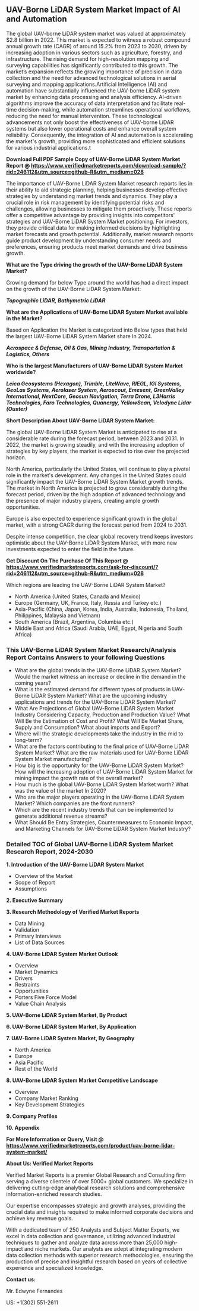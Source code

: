 <h2>UAV-Borne LiDAR System Market Impact of AI and Automation</h2>The global UAV-borne LiDAR system market was valued at approximately $2.8 billion in 2022. This market is expected to witness a robust compound annual growth rate (CAGR) of around 15.2% from 2023 to 2030, driven by increasing adoption in various sectors such as agriculture, forestry, and infrastructure. The rising demand for high-resolution mapping and surveying capabilities has significantly contributed to this growth. The market’s expansion reflects the growing importance of precision in data collection and the need for advanced technological solutions in aerial surveying and mapping applications.Artificial Intelligence (AI) and automation have substantially influenced the UAV-borne LiDAR system market by enhancing data processing and analysis efficiency. AI-driven algorithms improve the accuracy of data interpretation and facilitate real-time decision-making, while automation streamlines operational workflows, reducing the need for manual intervention. These technological advancements not only boost the effectiveness of UAV-borne LiDAR systems but also lower operational costs and enhance overall system reliability. Consequently, the integration of AI and automation is accelerating the market's growth, providing more sophisticated and efficient solutions for various industrial applications.t</p><p id="" class=""><strong>Download Full PDF Sample Copy of UAV-Borne LiDAR System Market Report @ <a href="https://www.verifiedmarketreports.com/download-sample/?rid=246112&utm_source=github-R&utm_medium=028" target="_blank">https://www.verifiedmarketreports.com/download-sample/?rid=246112&utm_source=github-R&utm_medium=028</a></strong></p><p>The importance of&nbsp;UAV-Borne LiDAR System Market research reports lies in their ability to aid strategic planning, helping businesses develop effective strategies by understanding market trends and dynamics. They play a crucial role in risk management by identifying potential risks and challenges, allowing businesses to mitigate them proactively. These reports offer a competitive advantage by providing insights into competitors' strategies and UAV-Borne LiDAR System Market positioning. For investors, they provide critical data for making informed decisions by highlighting market forecasts and growth potential. Additionally, market research reports guide product development by understanding consumer needs and preferences, ensuring products meet market demands and drive business growth.</p><p><strong>What are the&nbsp;Type driving the growth of the UAV-Borne LiDAR System Market?</strong></p><p id="" class="">Growing demand for below Type around the world has had a direct impact on the growth of the UAV-Borne LiDAR System Market:</p><em><strong>Topographic LiDAR, Bathymetric LiDAR</strong></em></p><strong>What are the&nbsp;Applications&nbsp;of UAV-Borne LiDAR System Market available in the Market?</strong></p><p id="" class="">Based on Application the Market is categorized into Below types that held the largest UAV-Borne LiDAR System Market share In 2024.</p><em><strong>Aerospace & Defense, Oil & Gas, Mining Industry, Transportation & Logistics, Others</strong></em></p><strong>Who is the largest Manufacturers of UAV-Borne LiDAR System Market worldwide?</strong></p><p><em><strong>Leica Geosystems (Hexagon), Trimble, LiteWave, RIEGL, IGI Systems, GeoLas Systems, Aerolaser System, Aeroscout, Emesent, GreenValley International, NextCore, Geosun Navigation, Terra Drone, L3Harris Technologies, Faro Technologies, Quanergy, YellowScan, Velodyne Lidar (Ouster)</strong></em></p><p id="" class=""><strong>Short Description About UAV-Borne LiDAR System Market:</strong></p><p>The global UAV-Borne LiDAR System Market is anticipated to rise at a considerable rate during the forecast period, between 2023 and 2031. In 2022, the market is growing steadily, and with the increasing adoption of strategies by key players, the market is expected to rise over the projected horizon.</p><p>North America, particularly the United States, will continue to play a pivotal role in the market's development. Any changes in the United States could significantly impact the UAV-Borne LiDAR System Market growth trends. The market in North America is projected to grow considerably during the forecast period, driven by the high adoption of advanced technology and the presence of major industry players, creating ample growth opportunities.</p><p>Europe is also expected to experience significant growth in the global market, with a strong CAGR during the forecast period from 2024 to 2031.</p><p>Despite intense competition, the clear global recovery trend keeps investors optimistic about the UAV-Borne LiDAR System Market, with more new investments expected to enter the field in the future.</p><p id="" class=""><strong>Get Discount On The Purchase Of This Report @ <a href="https://www.verifiedmarketreports.com/ask-for-discount/?rid=246112&utm_source=github-R&utm_medium=028" target="_blank">https://www.verifiedmarketreports.com/ask-for-discount/?rid=246112&utm_source=github-R&utm_medium=028</a></strong></p>Which regions are leading the UAV-Borne LiDAR System Market?</p><ul><li>North America (United States, Canada and Mexico)</li><li>Europe (Germany, UK, France, Italy, Russia and Turkey etc.)</li><li>Asia-Pacific (China, Japan, Korea, India, Australia, Indonesia, Thailand, Philippines, Malaysia and Vietnam)</li><li>South America (Brazil, Argentina, Columbia etc.)</li><li>Middle East and Africa (Saudi Arabia, UAE, Egypt, Nigeria and South Africa)</li></ul><h3 id="" class="">This UAV-Borne LiDAR System Market Research/Analysis Report Contains Answers to your following Questions</h3><ul><li>What are the global trends in the UAV-Borne LiDAR System Market? Would the market witness an increase or decline in the demand in the coming years?</li><li>What is the estimated demand for different types of products in UAV-Borne LiDAR System Market? What are the upcoming industry applications and trends for the UAV-Borne LiDAR System Market?</li><li>What Are Projections of Global UAV-Borne LiDAR System Market Industry Considering Capacity, Production and Production Value? What Will Be the Estimation of Cost and Profit? What Will Be Market Share, Supply and Consumption? What about imports and Export?</li><li>Where will the strategic developments take the industry in the mid to long-term?</li><li>What are the factors contributing to the final price of UAV-Borne LiDAR System Market? What are the raw materials used for UAV-Borne LiDAR System Market manufacturing?</li><li>How big is the opportunity for the UAV-Borne LiDAR System Market? How will the increasing adoption of UAV-Borne LiDAR System Market for mining impact the growth rate of the overall market?</li><li>How much is the global UAV-Borne LiDAR System Market worth? What was the value of the market In 2020?</li><li>Who are the major players operating in the UAV-Borne LiDAR System Market? Which companies are the front runners?</li><li>Which are the recent industry trends that can be implemented to generate additional revenue streams?</li><li>What Should Be Entry Strategies, Countermeasures to Economic Impact, and Marketing Channels for UAV-Borne LiDAR System Market Industry?</li></ul><h3 id="" class="">Detailed TOC of Global UAV-Borne LiDAR System Market Research Report, 2024-2030</h3><p id="" class=""><strong>1. Introduction of the UAV-Borne LiDAR System Market</strong></p><ul><li>Overview of the Market</li><li>Scope of Report</li><li>Assumptions</li></ul><p id="" class=""><strong>2. Executive Summary</strong></p><p id="" class=""><strong>3. Research Methodology of Verified Market Reports</strong></p><ul><li>Data Mining</li><li>Validation</li><li>Primary Interviews</li><li>List of Data Sources</li></ul><p id="" class=""><strong>4. UAV-Borne LiDAR System Market Outlook</strong></p><ul><li>Overview</li><li>Market Dynamics</li><li>Drivers</li><li>Restraints</li><li>Opportunities</li><li>Porters Five Force Model</li><li>Value Chain Analysis</li></ul><p id="" class=""><strong>5. UAV-Borne LiDAR System Market, By Product</strong></p><p id="" class=""><strong>6. UAV-Borne LiDAR System Market, By Application</strong></p><p id="" class=""><strong>7. UAV-Borne LiDAR System Market, By Geography</strong></p><ul><li>North America</li><li>Europe</li><li>Asia Pacific</li><li>Rest of the World</li></ul><p id="" class=""><strong>8. UAV-Borne LiDAR System Market Competitive Landscape</strong></p><ul><li>Overview</li><li>Company Market Ranking</li><li>Key Development Strategies</li></ul><p id="" class=""><strong>9. Company Profiles</strong></p><p id="" class=""><strong>10. Appendix</strong></p><p id="" class=""><strong>For More Information or Query, Visit @ <a href="https://www.verifiedmarketreports.com/product/uav-borne-lidar-system-market/" target="_blank">https://www.verifiedmarketreports.com/product/uav-borne-lidar-system-market/</a></strong></p><p id="" class=""><strong>About Us: Verified Market Reports</strong></p><p id="" class="">Verified Market Reports is a premier Global Research and Consulting firm serving a diverse clientele of over 5000+ global customers. We specialize in delivering cutting-edge analytical research solutions and comprehensive information-enriched research studies.</p><p id="" class="">Our expertise encompasses strategic and growth analyses, providing the crucial data and insights required to make informed corporate decisions and achieve key revenue goals.</p><p id="" class="">With a dedicated team of 250 Analysts and Subject Matter Experts, we excel in data collection and governance, utilizing advanced industrial techniques to gather and analyze data across more than 25,000 high-impact and niche markets. Our analysts are adept at integrating modern data collection methods with superior research methodologies, ensuring the production of precise and insightful research based on years of collective experience and specialized knowledge.</p><p id="" class=""><strong>Contact us:</strong></p><p id="" class="">Mr. Edwyne Fernandes</p><p id="" class="">US: +1(302) 551-2611</p>
